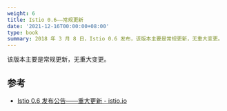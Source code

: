 ```yaml
---
weight: 6
title: Istio 0.6——常规更新
date: '2021-12-16T00:00:00+08:00'
type: book
summary: 2018 年 3 月 8 日，Istio 0.6 发布，该版本主要是常规更新，无重大变更。
---
```


该版本主要是常规更新，无重大变更。

## 参考

- [Istio 0.6 发布公告——重大更新 - istio.io](https://istio.io/latest/zh/news/releases/0.x/announcing-0.6/)